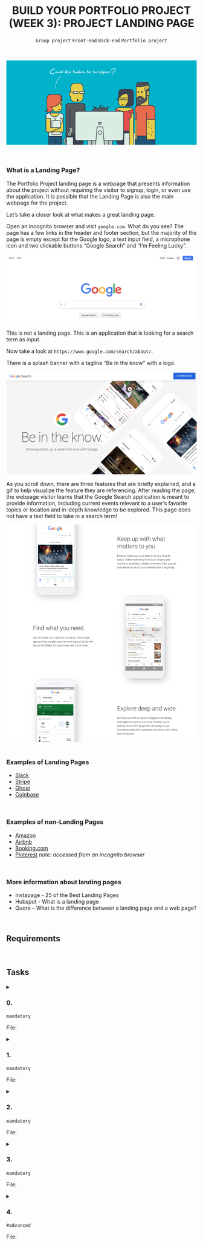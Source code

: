 <h1 align="center"><b>BUILD YOUR PORTFOLIO PROJECT (WEEK 3): PROJECT LANDING PAGE</b></h1>
<div align="center"><code>Group project</code> <code>Front-end</code> <code>Back-end</code> <code>Portfolio project</code></div>

<br><div align="center"><img src="https://github.com/codenvibes/alx-portfolio_project/blob/master/build%20your%20portfolio%20project%20(week%203)%3A%20project%20landing%20page/images/02eef3b807902eeb9cb8.gif"></div>


<br>

### What is a Landing Page?
The Portfolio Project landing page is a webpage that presents information about the project without requiring the visitor to signup, login, or even use the application. It is possible that the Landing Page is also the main webpage for the project.

Let’s take a closer look at what makes a great landing page.

Open an incognito browser and visit `google.com`. What do you see? The page has a few links in the header and footer section, but the majority of the page is empty except for the Google logo, a text input field, a microphone icon and two clickable buttons “Google Search” and “I’m Feeling Lucky”.

<div align="center"><img src="https://github.com/codenvibes/alx-portfolio_project/blob/master/build%20your%20portfolio%20project%20(week%203)%3A%20project%20landing%20page/images/b08b8aa4896490dda392.png"></div>

This is not a landing page. This is an application that is looking for a search term as input.

Now take a look at `https://www.google.com/search/about/`.

There is a splash banner with a tagline “Be in the know” with a logo.

<div align="center"><img src="https://github.com/codenvibes/alx-portfolio_project/blob/master/build%20your%20portfolio%20project%20(week%203)%3A%20project%20landing%20page/images/c10632be0d48a77170f2.png"></div>

As you scroll down, there are three features that are briefly explained, and a gif to help visualize the feature they are referencing. After reading the page, the webpage visitor learns that the Google Search application is meant to provide information, including current events relevant to a user’s favorite topics or location and in-depth knowledge to be explored. This page does not have a text field to take in a search term!

<div align="center"><img src="https://github.com/codenvibes/alx-portfolio_project/blob/master/build%20your%20portfolio%20project%20(week%203)%3A%20project%20landing%20page/images/2467bf770b996a240ced.png"></div>


<br>

### Examples of Landing Pages
- [Slack](https://slack.com/)
- [Stripe](https://stripe.com/)
- [Ghost](https://ghost.org/)
- [Coinbase](https://www.coinbase.com/)


<br>

### Examples of non-Landing Pages
- [Amazon](https://www.amazon.com/)
- [Airbnb](https://www.airbnb.com/)
- [Booking.com](https://www.booking.com/)
- [Pinterest](https://www.pinterest.com/)
*note: accessed from an incognito browser*


<br>

### More information about landing pages
- Instapage - 25 of the Best Landing Pages
- Hubspot - What is a landing page
- Quora – What is the difference between a landing page and a web page?


<!-- <br>
<hr>
<h3><a href=>Notes</a></h3>
<hr> -->

<br>

## Requirements
<!-- Add your requirements here -->

<!-- <br>

## More Info -->

<br>

## Tasks
<details>
<summary>

### 0. 
`mandatory`

File: []()
</summary>


</details>

<details>
<summary>

### 1. 
`mandatory`

File: []()
</summary>


</details>

<details>
<summary>

### 2. 
`mandatory`

File: []()
</summary>


</details>

<details>
<summary>

### 3. 
`mandatory`

File: []()
</summary>


</details>

<details>
<summary>

### 4. 
`#advanced`

File: []()
</summary>


</details>

